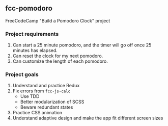 ## fcc-pomodoro

FreeCodeCamp "Build a Pomodoro Clock" project

### Project requirements

1. Can start a 25 minute pomodoro, and the timer will go off once 25 minutes has elapsed.
2. Can reset the clock for my next pomodoro.
3. Can customize the length of each pomodoro.

### Project goals

1. Understand and practice Redux
1. Fix errors from `fcc-js-calc`
   * Use TDD
   * Better modularization of SCSS
   * Beware redundant states
2. Practice CSS animation
3. Understand adaptive design and make the app fit different screen sizes
